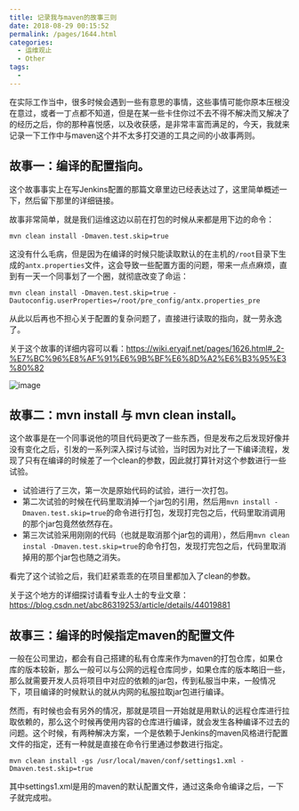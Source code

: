 ```yaml
---
title: 记录我与maven的故事三则
date: 2018-08-29 00:15:52
permalink: /pages/1644.html
categories:
  - 运维观止
  - Other
tags:
  - 
---
```


在实际工作当中，很多时候会遇到一些有意思的事情，这些事情可能你原本压根没在意过，或者一丁点都不知道，但是在某一些卡住你过不去不得不解决而又解决了的经历之后，你的那种喜悦感，以及收获感，是非常丰富而满足的，今天，我就来记录一下工作中与maven这个并不太多打交道的工具之间的小故事两则。

## 故事一：编译的配置指向。

这个故事事实上在写Jenkins配置的那篇文章里边已经表达过了，这里简单概述一下，然后留下那里的详细链接。

故事非常简单，就是我们运维这边以前在打包的时候从来都是用下边的命令：

```
mvn clean install -Dmaven.test.skip=true
```

这没有什么毛病，但是因为在编译的时候只能读取默认的在主机的`/root`目录下生成的`antx.properties`文件，这会导致一些配置方面的问题，带来一点点麻烦，直到有一天一个同事划了一个圈，就彻底改变了命运：

```
mvn clean install -Dmaven.test.skip=true -Dautoconfig.userProperties=/root/pre_config/antx.properties_pre
```

从此以后再也不担心关于配置的复杂问题了，直接进行读取的指向，就一劳永逸了。

关于这个故事的详细内容可以看：https://wiki.eryajf.net/pages/1626.html#_2-%E7%BC%96%E8%AF%91%E6%9B%BF%E6%8D%A2%E6%B3%95%E3%80%82

![image](https://tva2.sinaimg.cn/large/008k1Yt0ly1gs328z0chaj30go0780t0.jpg)

## 故事二：mvn install 与 mvn clean install。

这个故事是在一个同事说他的项目代码更改了一些东西，但是发布之后发现好像并没有变化之后，引发的一系列深入探讨与试验，当时因为对比了一下编译流程，发现了只有在编译的时候差了一个clean的参数，因此就打算针对这个参数进行一些试验。

- 试验进行了三次，第一次是原始代码的试验，进行一次打包。
- 第二次试验的时候在代码里取消掉一个jar包的引用，然后用`mvn install -Dmaven.test.skip=true`的命令进行打包，发现打完包之后，代码里取消调用的那个jar包竟然依然存在。
- 第三次试验采用刚刚的代码（也就是取消那个jar包的调用），然后用`mvn clean instal -Dmaven.test.skip=true`的命令打包，发现打完包之后，代码里取消掉用的那个jar包也随之消失。

看完了这个试验之后，我们赶紧乖乖的在项目里都加入了clean的参数。

关于这个地方的详细探讨请看专业人士的专业文章：https://blog.csdn.net/abc86319253/article/details/44019881

## 故事三：编译的时候指定maven的配置文件

一般在公司里边，都会有自己搭建的私有仓库来作为maven的打包仓库，如果仓库的版本较新，那么一般可以与公网的远程仓库同步，如果仓库的版本略旧一些，那么就需要开发人员将项目中对应的依赖的jar包，传到私服当中来，一般情况下，项目编译的时候默认的就从内网的私服拉取jar包进行编译。

然而，有时候也会有另外的情况，那就是项目一开始就是用默认的远程仓库进行拉取依赖的，那么这个时候再使用内容的仓库进行编译，就会发生各种编译不过去的问题。这个时候，有两种解决方案，一个是依赖于Jenkins的maven风格进行配置文件的指定，还有一种就是直接在命令行里通过参数进行指定。

```
mvn clean install -gs /usr/local/maven/conf/settings1.xml -Dmaven.test.skip=true
```

其中settings1.xml是用的maven的默认配置文件，通过这条命令编译之后，一下子就完成啦。
